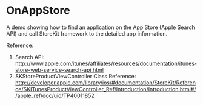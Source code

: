 OnAppStore
==========

A demo showing how to find an application on the App Store (Apple Search API) and call StoreKit framework to the detailed app information.

Reference:
1. Search API: http://www.apple.com/itunes/affiliates/resources/documentation/itunes-store-web-service-search-api.html
2. SKStoreProductViewController Class Reference: http://developer.apple.com/library/ios/#documentation/StoreKit/Reference/SKITunesProductViewController_Ref/Introduction/Introduction.html#//apple_ref/doc/uid/TP40011852

